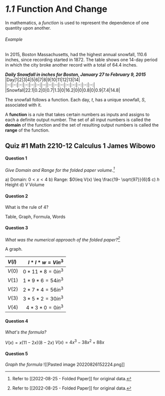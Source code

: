# *1.1* Function And Change
In mathematics, a *function* is used to represent the dependence of one quantity upon another.

###### Example
In 2015, Boston Massachusetts, had the highest annual snowfall, 110.6 inches, since recording started in 1872. The table shows one 14-day period in which the city broke another record with a total of 64.4 inches.

___Daily Snowfall in inches for Boston, January 27 to February 9, 2015___
|Day|1|2|3|4|5|6|7|8|9|10|11|12|13|14|
|:-:|:-:|:-:|:-:|:-:|:-:|:-:|:-:|:-:|:-:|:-:|:-:|:-:|:-:|:-:|
|Snowfall|22.1|0.2|0|0.7|1.3|0|16.2|0|0|0.8|0|0.9|7.4|14.8|

The snowfall follows a function. Each day, $t$, has a unique snowfall, $S$, associated with it.

A __function__ is a rule that takes certain numbers as inputs and assigns to each a definite output number. The set of all input numbers is called the __domain__ of the function and the set of resulting output numbers is called the __range__ of the function.



## Quiz #1    Math 2210-12    Calculus 1    __James Wibowo__

#### Question 1
*Give Domain and Range for the folded paper volume.[^1]*

a) Domain: $0< x< 4$
b) Range: $0\leq V(x) \leq \frac{19- \sqrt{97}}{6}$
c) $h$ Height
d) $V$ Volume

#### Question 2
What is the rule of 4?

Table, Graph, Formula, Words

#### Question 3
*What was the numerical approach of the folded paper?[^1]*

A graph.

|$V(l)$|$l*l*w=Vin^3$|
|:-|-:|
|$V(0)$|$0*11*8=0in^3$|
|$V(1)$|$1*9*6=54in^3$|
|$V(2)$|$2*7*4=56in^3$|
|$V(3)$|$3*5*2=30in^3$|
|$V(4)$|$4*3*0=0in^3$|

#### Question 4
*What's the formula?*

$V(x)=x(11-2x)(8-2x)$
$V(x)=4x^3-38x^2+88x$

#### Question 5
*Graph the formula*
![[Pasted image 20220826152224.png]]






[^1]: Refer to [[2022-08-25 - Folded Paper]] for original data.